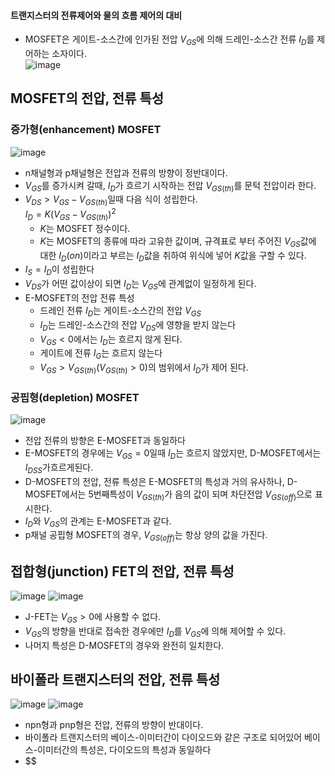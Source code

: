 #### 트랜지스터의 전류제어와 물의 흐름 제어의 대비
- MOSFET은 게이트-소스간에 인가된 전압 $V_{GS}$에 의해 드레인-소스간 전류 $I_D$를 제어하는 소자이다.<br>
![image](https://github.com/user-attachments/assets/09852d30-0de2-47d8-8752-7390a8abc4d9)
## MOSFET의 전압, 전류 특성
### 증가형(enhancement) MOSFET
![image](https://github.com/user-attachments/assets/dec7f5ba-50c7-4202-ba09-535ed3b61b46)

- n채널형과 p채널형은 전압과 전류의 방향이 정반대이다.
- $V_{GS}$를 증가시켜 갈때, $I_D$가 흐르기 시작하는 전압 $V_{GS(th)}$를 문턱 전압이라 한다.
- $V_{DS}> V_{GS}- V_{GS(th)}$일때 다음 식이 성립한다. <br> $I_D = K(V_{GS}-V_{GS(th)})^2$
  - $K$는 MOSFET 정수이다.
  - $K$는 MOSFET의 종류에 따라 고유한 값이며, 규격표로 부터 주어진 $V_{GS}$값에 대한 $I_D(on)$이라고 부르는 $I_D$값을 취하여 위식에 넣어 $K$값을 구할 수 있다.
- $I_S = I_D$이 성립한다
- $V_{DS}$가 어떤 값이상이 되면 $I_D$는 $V_{GS}$에 관계없이 일정하게 된다.
- E-MOSFET의 전압 전류 특성
  - 드레인 전류 $I_D$는 게이트-소스간의 전압 $V_{GS}$
  - $I_D$는 드레인-소스간의 전압 $V_{DS}$에 영향을 받지 않는다
  - $V_{GS}<0$에서는 $I_D$는 흐르지 않게 된다.
  - 게이트에 전류 $I_G$는 흐르지 않는다
  - $V_{GS}>V_{GS(th)}(V_{GS(th)}>0)$의 범위에서 $I_D$가 제어 된다.
 
### 공핍형(depletion) MOSFET
![image](https://github.com/user-attachments/assets/7c65f980-5dd6-494f-bf89-014614811880)

- 전압 전류의 방향은 E-MOSFET과 동일하다
- E-MOSFET의 경우에는 $V_{GS}=0$일때 $I_D$는 흐르지 않았지만, D-MOSFET에서는 $I_{DSS}$가흐르게된다.
- D-MOSFET의 전압, 전류 특성은 E-MOSFET의 특성과 거의 유사하나, D-MOSFET에서는 5번째특성이 $V_{GS(th)}$가 음의 값이 되며 차단전압 $V_{GS(off)}$으로 표시한다.
- $I_D$와 $V_{GS}$의 관계는 E-MOSFET과 같다.
- p채널 공핍형 MOSFET의 경우, $V_{GS(off)}$는 항상 양의 값을 가진다.

## 접합형(junction) FET의 전압, 전류 특성
![image](https://github.com/user-attachments/assets/c9f9e2a9-c879-4591-904b-5a16a3d6c956)
![image](https://github.com/user-attachments/assets/d5110636-cc13-4f58-9729-449ce31bad03)

- J-FET는 $V_{GS}>0$에 사용할 수 없다.
- $V_{GS}$의 방향을 반대로 접속한 경우에만 $I_D$를 $V_{GS}$에 의해 제어할 수 있다.
- 나머지 특성은 D-MOSFET의 경우와 완전히 일치한다.

## 바이폴라 트랜지스터의 전압, 전류 특성
![image](https://github.com/user-attachments/assets/293f63e2-63e4-47cd-ae61-a54ef7d9f3a1)
![image](https://github.com/user-attachments/assets/14ff7312-9ebd-4d55-991d-8b7dde75689d)

- npn형과 pnp형은 전압, 전류의 방향이 반대이다.
- 바이폴라 트랜지스터의 베이스-이미터간이 다이오드와 같은 구조로 되어있어 베이스-이미터간의 특성은, 다이오드의 특성과 동일하다
- $$
